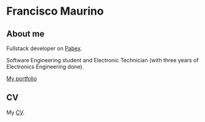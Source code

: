 # Francisco Maurino

## About me
Fullstack developer on [Pabex](https://www.pabex.com.ar).

Software Engineering student and Electronic Technician (with three years of Electronics Engineering done).

[My portfolio](https://jfmaurino.com.ar)

## CV
My [CV](https://laikos-dev-bucket.s3.us-west-2.amazonaws.com/public/CV_FranciscoMaurino_v2_public.pdf).
